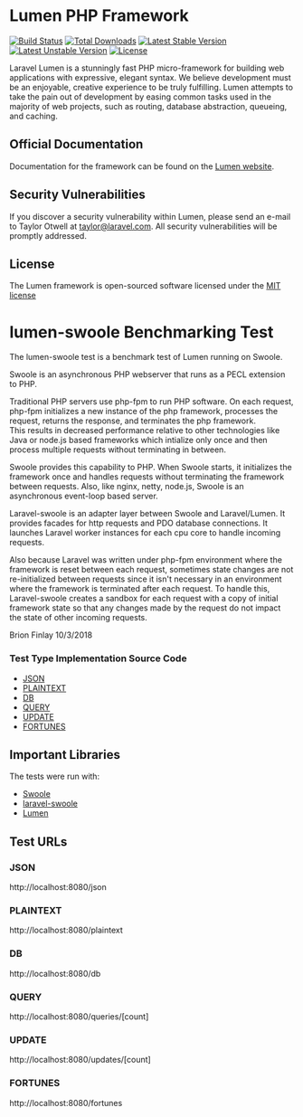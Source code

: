 # Lumen PHP Framework

[![Build Status](https://travis-ci.org/laravel/lumen-framework.svg)](https://travis-ci.org/laravel/lumen-framework)
[![Total Downloads](https://poser.pugx.org/laravel/lumen-framework/d/total.svg)](https://packagist.org/packages/laravel/lumen-framework)
[![Latest Stable Version](https://poser.pugx.org/laravel/lumen-framework/v/stable.svg)](https://packagist.org/packages/laravel/lumen-framework)
[![Latest Unstable Version](https://poser.pugx.org/laravel/lumen-framework/v/unstable.svg)](https://packagist.org/packages/laravel/lumen-framework)
[![License](https://poser.pugx.org/laravel/lumen-framework/license.svg)](https://packagist.org/packages/laravel/lumen-framework)

Laravel Lumen is a stunningly fast PHP micro-framework for building web applications with expressive, elegant syntax. We believe development must be an enjoyable, creative experience to be truly fulfilling. Lumen attempts to take the pain out of development by easing common tasks used in the majority of web projects, such as routing, database abstraction, queueing, and caching.

## Official Documentation

Documentation for the framework can be found on the [Lumen website](http://lumen.laravel.com/docs).

## Security Vulnerabilities

If you discover a security vulnerability within Lumen, please send an e-mail to Taylor Otwell at taylor@laravel.com. All security vulnerabilities will be promptly addressed.

## License

The Lumen framework is open-sourced software licensed under the [MIT license](http://opensource.org/licenses/MIT)

# lumen-swoole Benchmarking Test

The lumen-swoole test is a benchmark test of Lumen running on Swoole.

Swoole is an asynchronous PHP webserver that runs as a PECL extension to PHP.  

Traditional PHP servers use php-fpm to run PHP software.  On each request, php-fpm initializes a new instance of the php framework, processes the request, returns the response, and terminates the php framework.  
This results in decreased performance relative to other technologies like Java or node.js based frameworks which intialize only once and then process multiple requests without terminating in between.

Swoole provides this capability to PHP.  When Swoole starts, it initializes the framework once and handles requests without terminating the framework between requests.  Also, like nginx, netty, node.js, Swoole is an asynchronous event-loop based server.

Laravel-swoole is an adapter layer between Swoole and Laravel/Lumen.  It provides facades for http requests and PDO database connections.  It launches Laravel worker instances for each cpu core to handle incoming requests. 

Also because Laravel was written under php-fpm environment where the framework is reset between each request, sometimes state changes are not re-initialized between requests since it isn't necessary in an environment where the framework is terminated after each request.
To handle this, Laravel-swoole creates a sandbox for each request with a copy of initial framework state so that any changes made by the request do not impact the state of other incoming requests.

Brion Finlay 10/3/2018  

### Test Type Implementation Source Code

* [JSON](Relative/Path/To/Your/Source/File)
* [PLAINTEXT](Relative/Path/To/Your/Source/File)
* [DB](Relative/Path/To/Your/Source/File)
* [QUERY](Relative/Path/To/Your/Source/File)
* [UPDATE](Relative/Path/To/Your/Source/File)
* [FORTUNES](Relative/Path/To/Your/Source/File)

## Important Libraries
The tests were run with:
* [Swoole](https://www.swoole.co.uk/)
* [laravel-swoole](https://github.com/swooletw/laravel-swoole/wiki)
* [Lumen](https://lumen.laravel.com/)

## Test URLs
### JSON

http://localhost:8080/json

### PLAINTEXT

http://localhost:8080/plaintext

### DB

http://localhost:8080/db

### QUERY

http://localhost:8080/queries/[count]

### UPDATE

http://localhost:8080/updates/[count]

### FORTUNES

http://localhost:8080/fortunes
